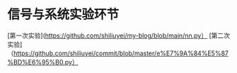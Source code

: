 # 信号与系统实验环节
[第一次实验](https://github.com/shiliuyei/my-blog/blob/main/nn.py）
[第二次实验]（https://github.com/shiliuyei/commit/blob/master/e%E7%9A%84%E5%87%BD%E6%95%B0.py）

